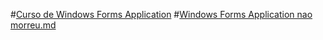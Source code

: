 #[Curso de Windows Forms Application](CursoWindowsFormsApplication.md)
#[Windows Forms Application nao morreu.md](WindowsFormsApplicationNaoMorreu.md)

